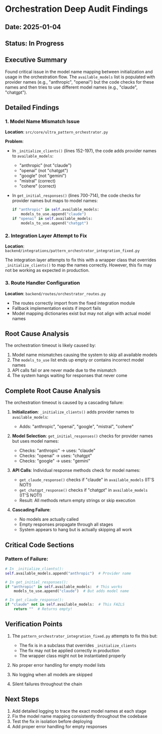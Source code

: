 # Orchestration Deep Audit Findings

## Date: 2025-01-04
## Status: In Progress

## Executive Summary

Found critical issue in the model name mapping between initialization and usage in the orchestration flow. The `available_models` list is populated with provider names (e.g., "anthropic", "openai") but the code checks for these names and then tries to use different model names (e.g., "claude", "chatgpt").

## Detailed Findings

### 1. Model Name Mismatch Issue

**Location**: `src/core/ultra_pattern_orchestrator.py`

**Problem**: 
- In `_initialize_clients()` (lines 152-197), the code adds provider names to `available_models`:
  - "anthropic" (not "claude")
  - "openai" (not "chatgpt")
  - "google" (not "gemini")
  - "mistral" (correct)
  - "cohere" (correct)

- In `get_initial_responses()` (lines 700-714), the code checks for provider names but maps to model names:
  ```python
  if "anthropic" in self.available_models:
      models_to_use.append("claude")
  if "openai" in self.available_models:
      models_to_use.append("chatgpt")
  ```

### 2. Integration Layer Attempt to Fix

**Location**: `backend/integrations/pattern_orchestrator_integration_fixed.py`

The integration layer attempts to fix this with a wrapper class that overrides `_initialize_clients()` to map the names correctly. However, this fix may not be working as expected in production.

### 3. Route Handler Configuration

**Location**: `backend/routes/orchestrator_routes.py`

- The routes correctly import from the fixed integration module
- Fallback implementation exists if import fails
- Model mapping dictionaries exist but may not align with actual model names

## Root Cause Analysis

The orchestration timeout is likely caused by:
1. Model name mismatches causing the system to skip all available models
2. The `models_to_use` list ends up empty or contains incorrect model names
3. API calls fail or are never made due to the mismatch
4. The system hangs waiting for responses that never come

## Complete Root Cause Analysis

The orchestration timeout is caused by a cascading failure:

1. **Initialization**: `_initialize_clients()` adds provider names to `available_models`:
   - Adds: "anthropic", "openai", "google", "mistral", "cohere"

2. **Model Selection**: `get_initial_responses()` checks for provider names but uses model names:
   - Checks: "anthropic" → uses: "claude"
   - Checks: "openai" → uses: "chatgpt"
   - Checks: "google" → uses: "gemini"

3. **API Calls**: Individual response methods check for model names:
   - `get_claude_response()` checks if "claude" in `available_models` (IT'S NOT!)
   - `get_chatgpt_response()` checks if "chatgpt" in `available_models` (IT'S NOT!)
   - Result: All methods return empty strings or skip execution

4. **Cascading Failure**:
   - No models are actually called
   - Empty responses propagate through all stages
   - System appears to hang but is actually skipping all work

## Critical Code Sections

### Pattern of Failure:
```python
# In _initialize_clients():
self.available_models.append("anthropic")  # Provider name

# In get_initial_responses():
if "anthropic" in self.available_models:  # This works
    models_to_use.append("claude")  # But adds model name

# In get_claude_response():
if "claude" not in self.available_models:  # This FAILS
    return ""  # Returns empty!
```

## Verification Points

1. The `pattern_orchestrator_integration_fixed.py` attempts to fix this but:
   - The fix is in a subclass that overrides `_initialize_clients`
   - The fix may not be applied correctly in production
   - The wrapper class might not be instantiated properly

2. No proper error handling for empty model lists
3. No logging when all models are skipped
4. Silent failures throughout the chain

## Next Steps

1. Add detailed logging to trace the exact model names at each stage
2. Fix the model name mapping consistently throughout the codebase
3. Test the fix in isolation before deploying
4. Add proper error handling for empty responses